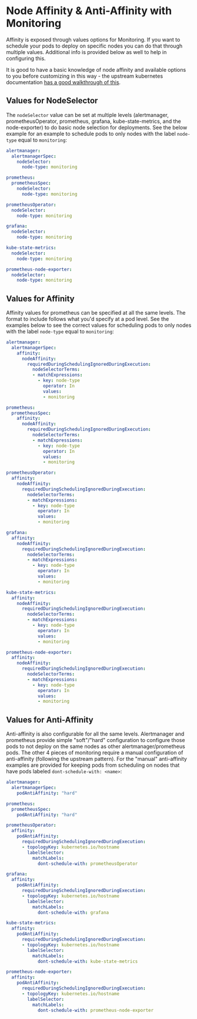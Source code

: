 # Node Affinity & Anti-Affinity with Monitoring

Affinity is exposed through values options for Monitoring. If you want to schedule your pods to deploy on specific nodes you can do that through multiple values. Additional info is provided below as well to help in configuring this.

It is good to have a basic knowledge of node affinity and available options to you before customizing in this way - the upstream kubernetes documentation [has a good walkthrough of this](https://kubernetes.io/docs/concepts/scheduling-eviction/assign-pod-node/#affinity-and-anti-affinity).

## Values for NodeSelector

The `nodeSelector` value can be set at multiple levels (alertmanager, prometheusOperator, prometheus, grafana, kube-state-metrics, and the node-exporter) to do basic node selection for deployments. See the below example for an example to schedule pods to only nodes with the label `node-type` equal to `monitoring`:

```yaml
alertmanager:
  alertmanagerSpec:
    nodeSelector:
      node-type: monitoring

prometheus:
  prometheusSpec:
    nodeSelector:
      node-type: monitoring

prometheusOperator:
  nodeSelector:
    node-type: monitoring

grafana:
  nodeSelector:
    node-type: monitoring

kube-state-metrics:
  nodeSelector:
    node-type: monitoring

prometheus-node-exporter:
  nodeSelector:
    node-type: monitoring
```

## Values for Affinity

Affinity values for prometheus can be specified at all the same levels. The format to include follows what you'd specify at a pod level. See the examples below to see the correct values for scheduling pods to only nodes with the label `node-type` equal to `monitoring`:

```yaml
alertmanager:
  alertmanagerSpec:
    affinity:
      nodeAffinity:
        requiredDuringSchedulingIgnoredDuringExecution:
          nodeSelectorTerms:
          - matchExpressions:
            - key: node-type
              operator: In
              values:
              - monitoring

prometheus:
  prometheusSpec:
    affinity:
      nodeAffinity:
        requiredDuringSchedulingIgnoredDuringExecution:
          nodeSelectorTerms:
          - matchExpressions:
            - key: node-type
              operator: In
              values:
              - monitoring

prometheusOperator:
  affinity:
    nodeAffinity:
      requiredDuringSchedulingIgnoredDuringExecution:
        nodeSelectorTerms:
        - matchExpressions:
          - key: node-type
            operator: In
            values:
            - monitoring

grafana:
  affinity:
    nodeAffinity:
      requiredDuringSchedulingIgnoredDuringExecution:
        nodeSelectorTerms:
        - matchExpressions:
          - key: node-type
            operator: In
            values:
            - monitoring

kube-state-metrics:
  affinity:
    nodeAffinity:
      requiredDuringSchedulingIgnoredDuringExecution:
        nodeSelectorTerms:
        - matchExpressions:
          - key: node-type
            operator: In
            values:
            - monitoring

prometheus-node-exporter:
  affinity:
    nodeAffinity:
      requiredDuringSchedulingIgnoredDuringExecution:
        nodeSelectorTerms:
        - matchExpressions:
          - key: node-type
            operator: In
            values:
            - monitoring
```

## Values for Anti-Affinity

Anti-affinity is also configurable for all the same levels. Alertmanager and prometheus provide simple "soft"/"hard" configuration to configure those pods to not deploy on the same nodes as other alertmanager/prometheus pods. The other 4 pieces of monitoring require a manual configuration of anti-affinity (following the upstream pattern). For the "manual" anti-affinity examples are provided for keeping pods from scheduling on nodes that have pods labeled `dont-schedule-with: <name>`:

```yaml
alertmanager:
  alertmanagerSpec:
    podAntiAffinity: "hard"

prometheus:
  prometheusSpec:
    podAntiAffinity: "hard"

prometheusOperator:
  affinity:
    podAntiAffinity:
      requiredDuringSchedulingIgnoredDuringExecution:
      - topologyKey: kubernetes.io/hostname
        labelSelector:
          matchLabels:
            dont-schedule-with: prometheusOperator

grafana:
  affinity:
    podAntiAffinity:
      requiredDuringSchedulingIgnoredDuringExecution:
      - topologyKey: kubernetes.io/hostname
        labelSelector:
          matchLabels:
            dont-schedule-with: grafana

kube-state-metrics:
  affinity:
    podAntiAffinity:
      requiredDuringSchedulingIgnoredDuringExecution:
      - topologyKey: kubernetes.io/hostname
        labelSelector:
          matchLabels:
            dont-schedule-with: kube-state-metrics

prometheus-node-exporter:
  affinity:
    podAntiAffinity:
      requiredDuringSchedulingIgnoredDuringExecution:
      - topologyKey: kubernetes.io/hostname
        labelSelector:
          matchLabels:
            dont-schedule-with: prometheus-node-exporter
```

